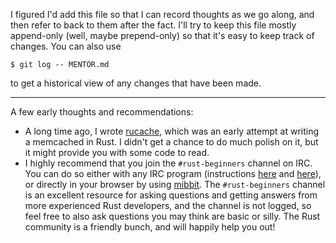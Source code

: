 I figured I'd add this file so that I can record thoughts as we go
along, and then refer to back to them after the fact. I'll try to keep
this file mostly append-only (well, maybe prepend-only) so that it's
easy to keep track of changes. You can also use

```console
$ git log -- MENTOR.md
```

to get a historical view of any changes that have been made.

---

A few early thoughts and recommendations:

 - A long time ago, I wrote
   [rucache](https://github.com/jonhoo/rucache), which was an early
   attempt at writing a memcached in Rust. I didn't get a chance to do
   much polish on it, but it might provide you with some code to read.
 - I highly recommend that you join the `#rust-beginners` channel on
   IRC. You can do so either with any IRC program (instructions
   [here](https://developer.mozilla.org/en-US/docs/Mozilla/QA/Getting_Started_with_IRC)
   and [here](https://wiki.mozilla.org/IRC)), or directly in your
   browser by using
   [mibbit](https://chat.mibbit.com/?server=irc.mozilla.org&channel=%23rust-beginners).
   The `#rust-beginners` channel is an excellent resource for asking
   questions and getting answers from more experienced Rust developers,
   and the channel is not logged, so feel free to also ask questions you
   may think are basic or silly. The Rust community is a friendly bunch,
   and will happily help you out!
